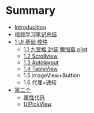 # Summary

* [Introducition](README.md)
* [视频学习笔记总结](chapter1.md)
* [1 UI 基础 控件](di-yi-ge.md)
  * [1.1 九宫格 封装 懒加载 plist](di-yi-ge/di-yi-ge-0.md)
  * [1.2 Scrollview](di-yi-ge/di-er-ge.md)
  * [1.3 Autolayout](di-yi-ge/13-autolayout.md)
  * [1.4 TableView](di-yi-ge/14-tableview.md)
  * 1.5 imageView+Buttion
  * 1.6 代理+通知
* [第二个](di-er-ge.md)
  * [属性代码](di-er-ge/di-er-ge-0.md)
  * [UIPickView](di-er-ge/uipickview.md)

